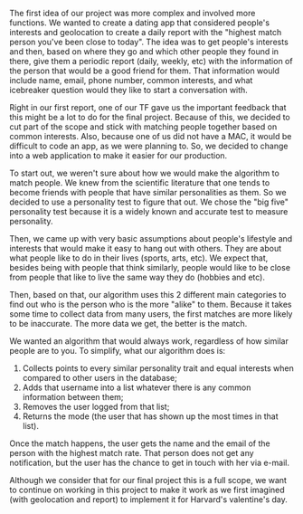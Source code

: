 The first idea of our project was more complex and involved more functions. We wanted to create a dating app that considered
people's interests and geolocation to create a daily report with the "highest match person you've been close to today". The idea
was to get people's interests and then, based on where they go and which other people they found in there, give them a periodic
report (daily, weekly, etc) with the information of the person that would be a good friend for them. That information would include
name, email, phone number, common interests, and what icebreaker question would they like to start a conversation with.

Right in our first report, one of our TF gave us the important feedback that this might be a lot to do for the final project.
Because of this, we decided to cut part of the scope and stick with matching people together based on common interests. Also,
because one of us did not have a MAC, it would be difficult to code an app, as we were planning to. So, we decided to change into
a web application to make it easier for our production.

To start out, we weren't sure about how we would make the algorithm to match people. We knew from the scientific literature that
one tends to become friends with people that have similar personalities as them. So we decided to use a personality test to figure
that out. We chose the "big five" personality test because it is a widely known and accurate test to measure personality.

Then, we came up with very basic assumptions about people's lifestyle and interests that would make it easy to hang out with others.
They are about what people like to do in their lives (sports, arts, etc). We expect that, besides being with people that think
similarly, people would like to be close from people that like to live the same way they do (hobbies and etc).

Then, based on that, our algorithm uses this 2 different main categories to find out who is the person who is the more "alike" to
them. Because it takes some time to collect data from many users, the first matches are more likely to be inaccurate. The more data
we get, the better is the match.

We wanted an algorithm that would always work, regardless of how similar people are to you. To simplify, what our algorithm does is:
1) Collects points to every similar personality trait and equal interests when compared to other users in the database;
2) Adds that username into a list whatever there is any common information between them;
3) Removes the user logged from that list;
4) Returns the mode (the user that has shown up the most times in that list).

Once the match happens, the user gets the name and the email of the person with the highest match rate. That person does not get
any notification, but the user has the chance to get in touch with her via e-mail.

Although we consider that for our final project this is a full scope, we want to continue on working in this project to make it work
as we first imagined (with geolocation and report) to implement it for Harvard's valentine's day.